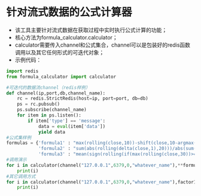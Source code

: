 # 针对流式数据的公式计算器
- 该工具主要针对流式数据在获取过程中实时执行公式计算的功能；
- 核心方法为formula_calculator.calculator；
- calculator需要传入channel和公式集合，channel可以是包装好的redis函数调用以及其它任何形式的可迭代对象；
- 示例代码：

```python
import redis
from formula_calculator import calculator

#可迭代的数据流channel（redis样例）
def channel(ip,port,db,channel_name):
    rc = redis.StrictRedis(host=ip, port=port, db=db)
    ps = rc.pubsub()
    ps.subscribe(channel_name)
    for item in ps.listen():
        if item['type'] == 'message':
            data = eval(item['data'])
            yield data
#公式集样例
formulas = {'formula1' : "max(rolling(close,10))-shift(close,10-argmax(rolling(close,10)))",
            'formula2' : "sum(abs(rolling(delta(close,1),20)))/abs(sum(rolling(delta(close,1),20)))-trace(close,20)",
            'formula3' : "mean(sign(rolling(if(max(rolling(close,30))>=min(rolling(close,30)),1,-1),30)))"}
#调用演示
for i in calculator(channel("127.0.0.1",6379,0,"whatever_name"),**formulas):
    print(i)
#其它调用方式
for i in calculator(channel("127.0.0.1",6379,0,"whatever_name"),factor1="sum(abs(rolling(delta(close,1),20)))/abs(sum(rolling(delta(close,1),20)))-trace(close,20)"):
    print(i)
```
